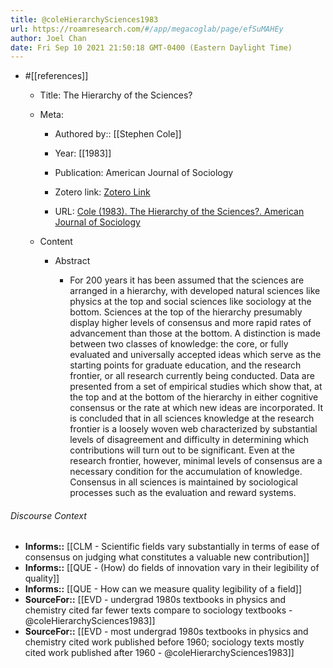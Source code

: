 ```yaml
---
title: @coleHierarchySciences1983
url: https://roamresearch.com/#/app/megacoglab/page/efSuMAHEy
author: Joel Chan
date: Fri Sep 10 2021 21:50:18 GMT-0400 (Eastern Daylight Time)
---
```


- #[[references]]

    - Title: The Hierarchy of the Sciences?

    - Meta:

        - Authored by:: [[Stephen Cole]]

        - Year: [[1983]]

        - Publication: American Journal of Sociology

        - Zotero link: [Zotero Link](zotero://select/items/7_DLS6WTUC)

        - URL: [Cole (1983). The Hierarchy of the Sciences?. American Journal of Sociology](https://www.jstor.org/stable/2779049)

    - Content

        - Abstract

            - For 200 years it has been assumed that the sciences are arranged in a hierarchy, with developed natural sciences like physics at the top and social sciences like sociology at the bottom. Sciences at the top of the hierarchy presumably display higher levels of consensus and more rapid rates of advancement than those at the bottom. A distinction is made between two classes of knowledge: the core, or fully evaluated and universally accepted ideas which serve as the starting points for graduate education, and the research frontier, or all research currently being conducted. Data are presented from a set of empirical studies which show that, at the top and at the bottom of the hierarchy in either cognitive consensus or the rate at which new ideas are incorporated. It is concluded that in all sciences knowledge at the research frontier is a loosely woven web characterized by substantial levels of disagreement and difficulty in determining which contributions will turn out to be significant. Even at the research frontier, however, minimal levels of consensus are a necessary condition for the accumulation of knowledge. Consensus in all sciences is maintained by sociological processes such as the evaluation and reward systems.

###### Discourse Context

- **Informs::** [[CLM - Scientific fields vary substantially in terms of ease of consensus on judging what constitutes a valuable new contribution]]
- **Informs::** [[QUE - (How) do fields of innovation vary in their legibility of quality]]
- **Informs::** [[QUE - How can we measure quality legibility of a field]]
- **SourceFor::** [[EVD - undergrad 1980s textbooks in physics and chemistry cited far fewer texts compare to sociology textbooks - @coleHierarchySciences1983]]
- **SourceFor::** [[EVD - most undergrad 1980s textbooks in physics and chemistry cited work published before 1960; sociology texts mostly cited work published after 1960 - @coleHierarchySciences1983]]
